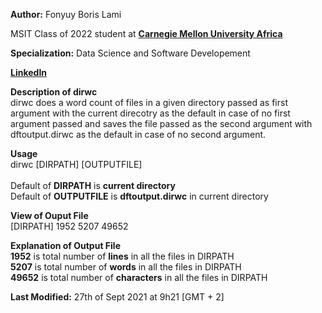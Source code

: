 **Author:** Fonyuy Boris Lami

MSIT Class of 2022 student at [**Carnegie Mellon University Africa**](https://www.africa.engineering.cmu.edu/about/index.html)

**Specialization:** Data Science and Software Developement

[**LinkedIn**](https://www.linkedin.com/in/borislami/)

**Description of dirwc**<br>
dirwc does a word count of files in a given directory passed as first argument with the
current direcotry as the default in case of no first argument passed and saves the
file passed as the second argument with dftoutput.dirwc as the default in case of no second
argument.

**Usage**<br>
dirwc [DIRPATH] [OUTPUTFILE]<br> <br>
Default of **DIRPATH** is **current directory**<br>
Default of **OUTPUTFILE** is **dftoutput.dirwc** in current directory

**View of Ouput File**<br>
[DIRPATH] 1952  5207 49652<br>

**Explanation of Output File**<br>
**1952** is total number of **lines** in all the files in DIRPATH <br>
**5207** is total number of **words** in all the files in DIRPATH <br>
**49652** is total number of **characters** in all the files in DIRPATH <br>

**Last Modified:**
27th of Sept 2021 at 9h21 [GMT + 2]
